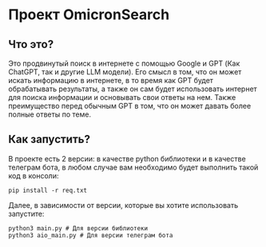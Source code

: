 # Проект OmicronSearch

## Что это?

Это продвинутый поиск в интернете с помощью Google и GPT (Как ChatGPT, так и другие LLM модели).
Его смысл в том, что он может искать информацию в интернете, в то время как GPT будет обрабатывать результаты, а также он сам будет использовать интернет для поиска информации и основывать свои ответы на нем.
Также преимущество перед обычным GPT в том, что он может давать более полные ответы по теме.

## Как запустить?

В проекте есть 2 версии: в качестве python библиотеки и в качестве телеграм бота, в любом случае вам необходимо будет выполнить такой код в консоли:

```
pip install -r req.txt
```

Далее, в зависимости от версии, которые вы хотите использовать запустите:

```
python3 main.py # Для версии библиотеки
python3 aio_main.py # Для версии телеграм бота
```
